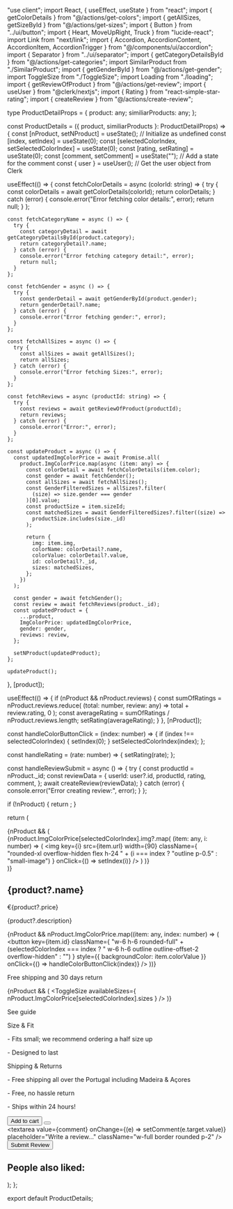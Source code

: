 "use client";
import React, { useEffect, useState } from "react";
import { getColorDetails } from "@/actions/get-colors";
import { getAllSizes, getSizeById } from "@/actions/get-sizes";
import { Button } from "../ui/button";
import { Heart, MoveUpRight, Truck } from "lucide-react";
import Link from "next/link";
import { Accordion, AccordionContent, AccordionItem, AccordionTrigger } from "@/components/ui/accordion";
import { Separator } from "../ui/separator";
import { getCategoryDetailsById } from "@/actions/get-categories";
import SimilarProduct from "./SimilarProduct";
import { getGenderById } from "@/actions/get-gender";
import ToggleSize from "./ToggleSize";
import Loading from "./loading";
import { getReviewOfProduct } from "@/actions/get-review";
import { useUser } from "@clerk/nextjs";
import { Rating } from "react-simple-star-rating";
import { createReview } from "@/actions/create-review";

type ProductDetailProps = {
  product: any;
  similiarProducts: any;
};

const ProductDetails = ({ product, similiarProducts }: ProductDetailProps) => {
  const [nProduct, setNProduct] = useState<any>(); // Initialize as undefined
  const [index, setIndex] = useState(0);
  const [selectedColorIndex, setSelectedColorIndex] = useState<number>(0);
  const [rating, setRating] = useState(0);
  const [comment, setComment] = useState(""); // Add a state for the comment
  const { user } = useUser(); // Get the user object from Clerk

  useEffect(() => {
    const fetchColorDetails = async (colorId: string) => {
      try {
        const colorDetails = await getColorDetails(colorId);
        return colorDetails;
      } catch (error) {
        console.error("Error fetching color details:", error);
        return null;
      }
    };

    const fetchCategoryName = async () => {
      try {
        const categoryDetail = await getCategoryDetailsById(product.category);
        return categoryDetail?.name;
      } catch (error) {
        console.error("Error fetching category detail:", error);
        return null;
      }
    };

    const fetchGender = async () => {
      try {
        const genderDetail = await getGenderById(product.gender);
        return genderDetail?.name;
      } catch (error) {
        console.error("Error fetching gender:", error);
      }
    };

    const fetchAllSizes = async () => {
      try {
        const allSizes = await getAllSizes();
        return allSizes;
      } catch (error) {
        console.error("Error fetching Sizes:", error);
      }
    };

    const fetchReviews = async (productId: string) => {
      try {
        const reviews = await getReviewOfProduct(productId);
        return reviews;
      } catch (error) {
        console.error("Error:", error);
      }
    };

    const updateProduct = async () => {
      const updatedImgColorPrice = await Promise.all(
        product.ImgColorPrice.map(async (item: any) => {
          const colorDetail = await fetchColorDetails(item.color);
          const gender = await fetchGender();
          const allSizes = await fetchAllSizes();
          const GenderFilteredSizes = allSizes?.filter(
            (size) => size.gender === gender
          )[0].value;
          const productSize = item.sizeId;
          const matchedSizes = await GenderFilteredSizes?.filter((size) =>
            productSize.includes(size._id)
          );

          return {
            img: item.img,
            colorName: colorDetail?.name,
            colorValue: colorDetail?.value,
            id: colorDetail?._id,
            sizes: matchedSizes,
          };
        })
      );

      const gender = await fetchGender();
      const review = await fetchReviews(product._id);
      const updatedProduct = {
        ...product,
        ImgColorPrice: updatedImgColorPrice,
        gender: gender,
        reviews: review,
      };

      setNProduct(updatedProduct);
    };

    updateProduct();
  }, [product]);

  useEffect(() => {
    if (nProduct && nProduct.reviews) {
      const sumOfRatings = nProduct.reviews.reduce(
        (total: number, review: any) => total + review.rating,
        0
      );
      const averageRating = sumOfRatings / nProduct.reviews.length;
      setRating(averageRating);
    }
  }, [nProduct]);

  const handleColorButtonClick = (index: number) => {
    if (index !== selectedColorIndex) {
      setIndex(0);
    }
    setSelectedColorIndex(index);
  };

  const handleRating = (rate: number) => {
    setRating(rate);
  };

  const handleReviewSubmit = async () => {
    try {
      const productId = nProduct._id;
      const reviewData = {
        userId: user?.id,
        productId,
        rating,
        comment,
      };
      await createReview(reviewData);
    } catch (error) {
      console.error("Error creating review:", error);
    }
  };

  if (!nProduct) {
    return <Loading />;
  }

  return (
    <section>
      <div className="productInfoWrapper flex flex-col w-full justify-center items-center h-full">
        <div className="productInfo flex w-5/6 md:w-5/6 lg:w-2/3 flex-col md:flex-row py-8 gap-8 h-full md:ml-0 lg:ml-24">
          <div className="LeftImageContainer flex flex-col w-full h-full items-end">
            {nProduct && (
              <div className="BigImageContainer flex flex-col gap-4">
                <img
                  src={nProduct.ImgColorPrice[selectedColorIndex].img[index].url}
                  alt=""
                  width={450}
                  height={100}
                  className="rounded-xl overflow-hidden h-[30rem]"
                />
                <div className="smallImagesContainer align-top flex gap-4">
                  {nProduct.ImgColorPrice[selectedColorIndex].img?.map(
                    (item: any, i: number) => (
                      <img
                        key={i}
                        src={item.url}
                        width={90}
                        className={
                          "rounded-xl overflow-hidden flex h-24 " +
                          (i === index ? "outline p-0.5" : "small-image")
                        }
                        onClick={() => setIndex(i)}
                      />
                    )
                  )}
                </div>
              </div>
            )}
          </div>
          <div className="RightProductNameAndDetailContainer flex w-full h-full">
            <div className="productInfos flex flex-col w-full gap-4">
              <div className="nameContainer flex flex-col gap-2">
                <h1 className="font-semibold text-2xl">{product?.name}</h1>
                <Rating
                  onClick={handleRating}
                  initialValue={rating}
                  allowFraction={true}
                  transition={true}
                  size={24}
                />
                <div className="priceContainer">
                  <p className="font-medium text-lg">€{product?.price}</p>
                </div>
                <div className="productDescriptions">
                  <p>{product?.description}</p>
                </div>
              </div>
              <div className="productColorInfo flex gap-4 mt-2">
                {nProduct &&
                  nProduct.ImgColorPrice.map((item: any, index: number) => (
                    <button
                      key={item.id}
                      className={
                        "w-6 h-6 rounded-full" +
                        (selectedColorIndex === index
                          ? " w-6 h-6 outline outline-offset-2 overflow-hidden"
                          : "")
                      }
                      style={{ backgroundColor: item.colorValue }}
                      onClick={() => handleColorButtonClick(index)}
                    />
                  ))}
              </div>
              <div className="DeliveryInfo mt-4">
                <p className="flex items-center gap-2 text-sm">
                  <Truck className="w-4" />
                  Free shipping and 30 days return
                </p>
              </div>
              <div className="sizesInfo mt-4 flex flex-col items-start">
                {nProduct && (
                  <ToggleSize
                    availableSizes={
                      nProduct.ImgColorPrice[selectedColorIndex].sizes
                    }
                  />
                )}
                <Link href="" className="flex items-center gap-1">
                  <p className="text-sm text-slate-400">See guide</p>
                  <MoveUpRight className="w-3" />
                </Link>
              </div>
              <div className="accordion w-full mt-4">
                <Accordion type="single" collapsible className="w-full">
                  <AccordionItem value="item-1">
                    <AccordionTrigger>Size & Fit</AccordionTrigger>
                    <AccordionContent>
                      <p>- Fits small; we recommend ordering a half size up</p>
                      <p>- Designed to last</p>
                    </AccordionContent>
                  </AccordionItem>
                  <AccordionItem value="item-2">
                    <AccordionTrigger>Shipping & Returns</AccordionTrigger>
                    <AccordionContent>
                      <p>
                        - Free shipping all over the Portugal including Madeira
                        & Açores
                      </p>
                      <p>- Free, no hassle return</p>
                      <p>- Ships within 24 hours!</p>
                    </AccordionContent>
                  </AccordionItem>
                </Accordion>
              </div>
              <div className="addTocartButton flex items-center mt-4 gap-4">
                <Button
                  type="button"
                  className="flex w-full border rounded-2xl gap-4 bg-blue-500 font-semibold"
                >
                  Add to cart
                </Button>
                <Button
                  type="button"
                  className="flex w-fit border rounded-xl hover:bg-red-600"
                >
                  <Heart />
                </Button>
              </div>
              <div className="mt-4">
                <textarea
                  value={comment}
                  onChange={(e) => setComment(e.target.value)}
                  placeholder="Write a review..."
                  className="w-full border rounded p-2"
                />
                <Button onClick={handleReviewSubmit} className="mt-2">
                  Submit Review
                </Button>
              </div>
            </div>
          </div>
        </div>
        <Separator className="mt-24 mb-10" />
        <div className="peopleAlsoLiked">
          <h1 className="text-2xl">People also liked:</h1>
          <SimilarProduct similarProduct={similiarProducts} />
        </div>
      </div>
    </section>
  );
};

export default ProductDetails;
